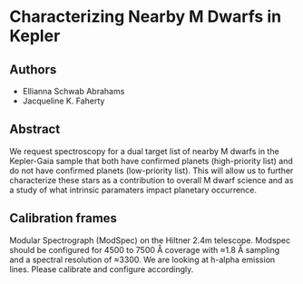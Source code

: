 Characterizing Nearby M Dwarfs in Kepler
======================

Authors
-------
* Ellianna Schwab Abrahams
* Jacqueline K. Faherty

Abstract
--------

We request spectroscopy for a dual target list of nearby M dwarfs in the Kepler-Gaia sample that both have confirmed planets (high-priority list) and do not have confirmed planets (low-priority list). This will allow us to further characterize these stars as a contribution to overall M dwarf science and as a study of what intrinsic paramaters impact planetary occurrence.


Calibration frames
------------------

Modular Spectrograph (ModSpec) on the Hiltner 2.4m telescope. Modspec should be configured for 4500 to 7500 Å coverage with ≈1.8 Å sampling and a spectral resolution of ≈3300. We are looking at h-alpha emission lines. Please calibrate and configure accordingly.